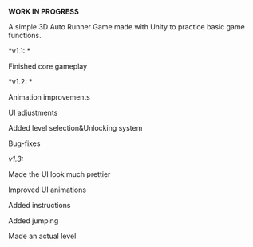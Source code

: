 **WORK IN PROGRESS**

A simple 3D Auto Runner Game made with Unity to practice basic game functions.

*v1.1: *

Finished core gameplay


*v1.2: *

Animation improvements

UI adjustments

Added level selection&Unlocking system

Bug-fixes


*v1.3:*

Made the UI look much prettier

Improved UI animations

Added instructions

Added jumping 

Made an actual level 
